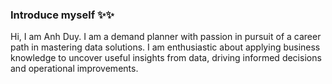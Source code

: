 ### Introduce myself ✨✨
Hi, I am Anh Duy. I am a demand planner with passion in pursuit of a career path in mastering data solutions. I am enthusiastic about applying business knowledge to uncover useful insights from data, driving informed decisions and operational improvements.


<!--
**AnhDuyVu/AnhDuyVu** is a ✨ _special_ ✨ repository because its `README.md` (this file) appears on your GitHub profile.

Here are some ideas to get you started:

- 🔭 I’m currently working on ...
- 🌱 I’m currently learning ...
- 👯 I’m looking to collaborate on ...
- 🤔 I’m looking for help with ...
- 💬 Ask me about ...
- 📫 How to reach me: ...
- 😄 Pronouns: ...
- ⚡ Fun fact: ...
-->
